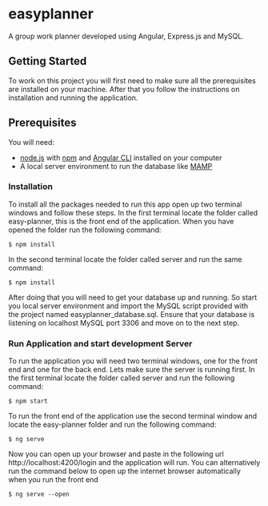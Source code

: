 # easyplanner

A group work planner developed using Angular, Express.js and MySQL.


## Getting Started
To work on this project you will first need to make sure all the prerequisites are installed on your machine. After that you follow the instructions on installation and running the application. 

## Prerequisites
You will need: 
- [node.js](https://nodejs.org/en/) with [npm](https://www.npmjs.com/get-npm) and [Angular CLI](https://cli.angular.io/) installed on your computer
- A local server environment to run the database like [MAMP](https://www.mamp.info/en/)


### Installation
To install all the packages needed to run this app open up two terminal windows and follow these steps. 
In the first terminal locate the folder called easy-planner, this is the front end of the application.
When you have opened the folder run the following command: 
```SH
$ npm install
```

In the second terminal locate the folder called server and run the same command: 
```SH
$ npm install
```

After doing that you will need to get your database up and running. So start you local server environment and import the MySQL script provided with the project named easyplanner_database.sql. Ensure that your database is listening on localhost MySQL port 3306 and move on to the next step. 


### Run Application and start development Server
To run the application you will need two terminal windows, one for the front end and one for the back end. 
Lets make sure the server is running first. In the first terminal locate the folder called server and run the following command: 
```SH
$ npm start
```

To run the front end of the application use the second terminal window and locate the easy-planner folder and run the following command:
```SH
$ ng serve 
```

Now you can open up your browser and paste in the following url http://localhost:4200/login and the application will run. You can alternatively run the command below to open up the internet browser automatically when you run the front end
```SH
$ ng serve --open
```



